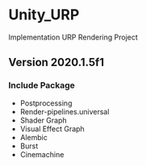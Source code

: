 # Unity_URP

Implementation URP Rendering Project

## Version 2020.1.5f1

### Include Package
- Postprocessing
- Render-pipelines.universal
- Shader Graph
- Visual Effect Graph
- Alembic
- Burst
- Cinemachine

